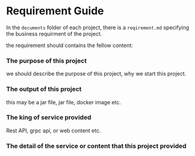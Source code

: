 # Requirement Guide

In the `documents` folder of each project, there is a `reqirement.md` specifying the business requirment of the project.

the requirement should contains the fellow content:

### The purpose of this project
we should describe the purpose of this project, why we start this project.
 
### The output of this project
this may be a jar file, jar file, docker image etc. 

### The king of service provided
Rest API, grpc api, or web content etc.

### The detail of the service or content that this project provided



